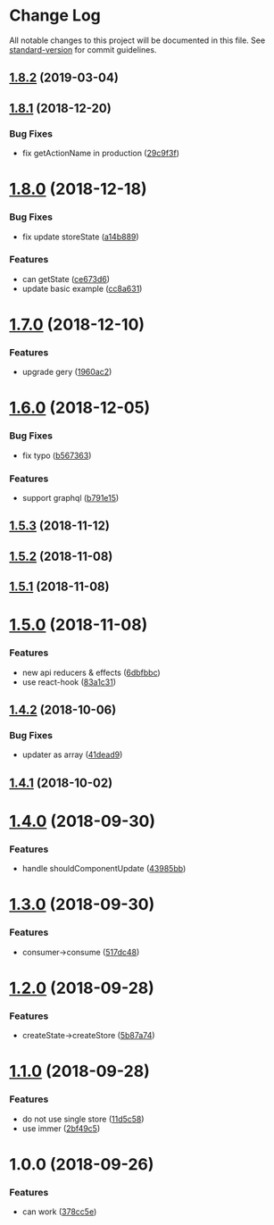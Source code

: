 # Change Log

All notable changes to this project will be documented in this file. See [standard-version](https://github.com/conventional-changelog/standard-version) for commit guidelines.

## [1.8.2](https://github.com/forsigner/stamen/compare/v1.8.1...v1.8.2) (2019-03-04)



<a name="1.8.1"></a>
## [1.8.1](https://github.com/forsigner/stamen/compare/v1.8.0...v1.8.1) (2018-12-20)


### Bug Fixes

* fix getActionName in production ([29c9f3f](https://github.com/forsigner/stamen/commit/29c9f3f))



<a name="1.8.0"></a>
# [1.8.0](https://github.com/forsigner/stamen/compare/v1.7.0...v1.8.0) (2018-12-18)


### Bug Fixes

* fix update storeState ([a14b889](https://github.com/forsigner/stamen/commit/a14b889))


### Features

* can getState ([ce673d6](https://github.com/forsigner/stamen/commit/ce673d6))
* update basic example ([cc8a631](https://github.com/forsigner/stamen/commit/cc8a631))



<a name="1.7.0"></a>
# [1.7.0](https://github.com/forsigner/stamen/compare/v1.6.0...v1.7.0) (2018-12-10)


### Features

* upgrade gery ([1960ac2](https://github.com/forsigner/stamen/commit/1960ac2))



<a name="1.6.0"></a>
# [1.6.0](https://github.com/forsigner/stamen/compare/v1.5.3...v1.6.0) (2018-12-05)


### Bug Fixes

* fix typo ([b567363](https://github.com/forsigner/stamen/commit/b567363))


### Features

* support graphql ([b791e15](https://github.com/forsigner/stamen/commit/b791e15))



<a name="1.5.3"></a>
## [1.5.3](https://github.com/forsigner/stamen/compare/v1.5.2...v1.5.3) (2018-11-12)



<a name="1.5.2"></a>
## [1.5.2](https://github.com/forsigner/stamen/compare/v1.5.1...v1.5.2) (2018-11-08)



<a name="1.5.1"></a>
## [1.5.1](https://github.com/forsigner/stamen/compare/v1.5.0...v1.5.1) (2018-11-08)



<a name="1.5.0"></a>
# [1.5.0](https://github.com/forsigner/stamen/compare/v1.4.1...v1.5.0) (2018-11-08)


### Features

* new api reducers & effects ([6dbfbbc](https://github.com/forsigner/stamen/commit/6dbfbbc))
* use react-hook ([83a1c31](https://github.com/forsigner/stamen/commit/83a1c31))



<a name="1.4.2"></a>
## [1.4.2](https://github.com/forsigner/stamen/compare/v1.4.1...v1.4.2) (2018-10-06)


### Bug Fixes

* updater as array ([41dead9](https://github.com/forsigner/stamen/commit/41dead9))



<a name="1.4.1"></a>
## [1.4.1](https://github.com/forsigner/stamen/compare/v1.4.0...v1.4.1) (2018-10-02)



<a name="1.4.0"></a>
# [1.4.0](https://github.com/forsigner/stamen/compare/v1.3.0...v1.4.0) (2018-09-30)


### Features

* handle shouldComponentUpdate ([43985bb](https://github.com/forsigner/stamen/commit/43985bb))



<a name="1.3.0"></a>
# [1.3.0](https://github.com/forsigner/stamen/compare/v1.2.0...v1.3.0) (2018-09-30)


### Features

* consumer->consume ([517dc48](https://github.com/forsigner/stamen/commit/517dc48))



<a name="1.2.0"></a>
# [1.2.0](https://gitlab.com/forsigner/stamen/compare/v1.1.0...v1.2.0) (2018-09-28)


### Features

* createState->createStore ([5b87a74](https://gitlab.com/forsigner/stamen/commit/5b87a74))



<a name="1.1.0"></a>
# [1.1.0](https://gitlab.com/forsigner/stamen/compare/v1.0.0...v1.1.0) (2018-09-28)


### Features

* do not use single store ([11d5c58](https://gitlab.com/forsigner/stamen/commit/11d5c58))
* use immer ([2bf49c5](https://gitlab.com/forsigner/stamen/commit/2bf49c5))



<a name="1.0.0"></a>
# 1.0.0 (2018-09-26)


### Features

* can work ([378cc5e](https://gitlab.com/forsigner/stamen/commit/378cc5e))
